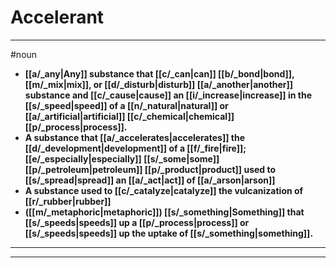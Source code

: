 # Accelerant
---
#noun
- **[[a/_any|Any]] substance that [[c/_can|can]] [[b/_bond|bond]], [[m/_mix|mix]], or [[d/_disturb|disturb]] [[a/_another|another]] substance and [[c/_cause|cause]] an [[i/_increase|increase]] in the [[s/_speed|speed]] of a [[n/_natural|natural]] or [[a/_artificial|artificial]] [[c/_chemical|chemical]] [[p/_process|process]].**
- **A substance that [[a/_accelerates|accelerates]] the [[d/_development|development]] of a [[f/_fire|fire]]; [[e/_especially|especially]] [[s/_some|some]] [[p/_petroleum|petroleum]] [[p/_product|product]] used to [[s/_spread|spread]] an [[a/_act|act]] of [[a/_arson|arson]]**
- **A substance used to [[c/_catalyze|catalyze]] the vulcanization of [[r/_rubber|rubber]]**
- **([[m/_metaphoric|metaphoric]]) [[s/_something|Something]] that [[s/_speeds|speeds]] up a [[p/_process|process]] or [[s/_speeds|speeds]] up the uptake of [[s/_something|something]].**
---
---
